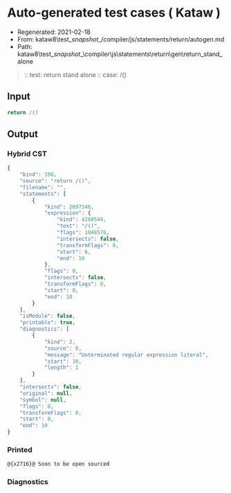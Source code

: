 # Auto-generated test cases ( Kataw )
- Regenerated: 2021-02-18
- From: kataw8\test\__snapshot__/compiler/js/statements/return/autogen.md
- Path: kataw8\test\__snapshot__\compiler\js\statements\return\gen\return_stand_alone
> :: test: return stand alone
> :: case: /()
## Input

`````js
return /()
`````

## Output

### Hybrid CST


```javascript
{
    "kind": 196,
    "source": "return /()",
    "filename": "",
    "statements": [
        {
            "kind": 2097346,
            "expression": {
                "kind": 4260544,
                "text": "/()",
                "flags": 1048576,
                "intersects": false,
                "transformFlags": 0,
                "start": 6,
                "end": 10
            },
            "flags": 0,
            "intersects": false,
            "transformFlags": 0,
            "start": 0,
            "end": 10
        }
    ],
    "isModule": false,
    "printable": true,
    "diagnostics": [
        {
            "kind": 2,
            "source": 0,
            "message": "Unterminated regular expression literal",
            "start": 10,
            "length": 1
        }
    ],
    "intersects": false,
    "original": null,
    "symbol": null,
    "flags": 0,
    "transformFlags": 0,
    "start": 0,
    "end": 10
}
```

  
### Printed


```javascript
@{x2716}@ Soon to be open sourced
```

  
### Diagnostics


```javascript

```


